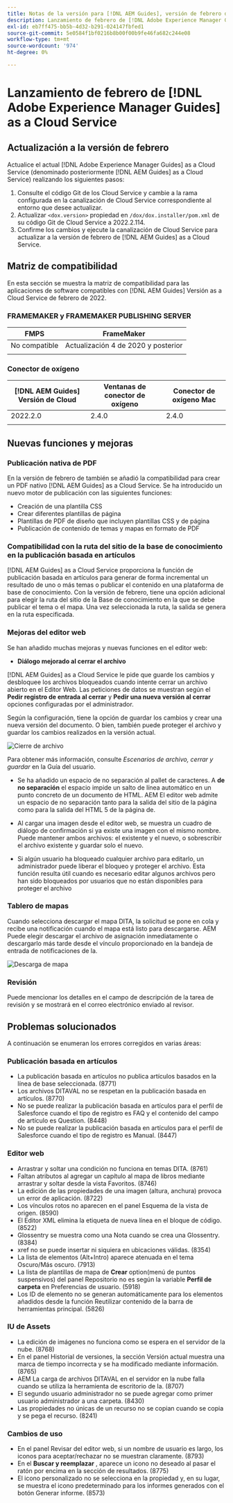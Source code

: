```yaml
---
title: Notas de la versión para [!DNL AEM Guides], versión de febrero de 2022
description: Lanzamiento de febrero de [!DNL Adobe Experience Manager Guides] as a Cloud Service
exl-id: eb7ff475-bb5b-4d32-b291-024147fbfed1
source-git-commit: 5e0584f1bf0216b8b00f00b9fe46fa682c244e08
workflow-type: tm+mt
source-wordcount: '974'
ht-degree: 0%

---
```


# Lanzamiento de febrero de [!DNL Adobe Experience Manager Guides] as a Cloud Service

## Actualización a la versión de febrero

Actualice el actual [!DNL Adobe Experience Manager Guides] as a Cloud Service (denominado posteriormente [!DNL AEM Guides] as a Cloud Service) realizando los siguientes pasos:
1. Consulte el código Git de los Cloud Service y cambie a la rama configurada en la canalización de Cloud Service correspondiente al entorno que desee actualizar.
1. Actualizar `<dox.version>` propiedad en `/dox/dox.installer/pom.xml` de su código Git de Cloud Service a 2022.2.114.
1. Confirme los cambios y ejecute la canalización de Cloud Service para actualizar a la versión de febrero de [!DNL AEM Guides] as a Cloud Service.

## Matriz de compatibilidad

En esta sección se muestra la matriz de compatibilidad para las aplicaciones de software compatibles con [!DNL AEM Guides] Versión as a Cloud Service de febrero de 2022.

### FRAMEMAKER y FRAMEMAKER PUBLISHING SERVER

| FMPS | FrameMaker |
| --- | --- |
| No compatible | Actualización 4 de 2020 y posterior |
| | |


### Conector de oxígeno

| [!DNL AEM Guides] Versión de Cloud | Ventanas de conector de oxígeno | Conector de oxígeno Mac |
| --- | --- | --- |
| 2022.2.0 | 2.4.0 | 2.4.0 |
|  |  |  |


## Nuevas funciones y mejoras

### Publicación nativa de PDF

En la versión de febrero de también se añadió la compatibilidad para crear un PDF nativo [!DNL AEM Guides] as a Cloud Service. Se ha introducido un nuevo motor de publicación con las siguientes funciones:
* Creación de una plantilla CSS
* Crear diferentes plantillas de página
* Plantillas de PDF de diseño que incluyen plantillas CSS y de página
* Publicación de contenido de temas y mapas en formato de PDF

### Compatibilidad con la ruta del sitio de la base de conocimiento en la publicación basada en artículos

[!DNL AEM Guides] as a Cloud Service proporciona la función de publicación basada en artículos para generar de forma incremental un resultado de uno o más temas o publicar el contenido en una plataforma de base de conocimiento. Con la versión de febrero, tiene una opción adicional para elegir la ruta del sitio de la Base de conocimiento en la que se debe publicar el tema o el mapa. Una vez seleccionada la ruta, la salida se genera en la ruta especificada.

### Mejoras del editor web

Se han añadido muchas mejoras y nuevas funciones en el editor web:

* **Diálogo mejorado al cerrar el archivo**

[!DNL AEM Guides] as a Cloud Service le pide que guarde los cambios y desbloquee los archivos bloqueados cuando intente cerrar un archivo abierto en el Editor Web. Las peticiones de datos se muestran según el **Pedir registro de entrada al cerrar** y **Pedir una nueva versión al cerrar** opciones configuradas por el administrador.

Según la configuración, tiene la opción de guardar los cambios y crear una nueva versión del documento. O bien, también puede proteger el archivo y guardar los cambios realizados en la versión actual.

![Cierre de archivo](assets/file-close-save-changes-unlock.png)

Para obtener más información, consulte *Escenarios de archivo, cerrar y guardar* en la Guía del usuario.

* Se ha añadido un espacio de no separación al pallet de caracteres.  A **de no separación** el espacio impide un salto de línea automático en un punto concreto de un documento de HTML. AEM El editor web admite un espacio de no separación tanto para la salida del sitio de la página como para la salida del HTML 5 de la página de.

* Al cargar una imagen desde el editor web, se muestra un cuadro de diálogo de confirmación si ya existe una imagen con el mismo nombre. Puede mantener ambos archivos: el existente y el nuevo, o sobrescribir el archivo existente y guardar solo el nuevo.

* Si algún usuario ha bloqueado cualquier archivo para editarlo, un administrador puede liberar el bloqueo y proteger el archivo. Esta función resulta útil cuando es necesario editar algunos archivos pero han sido bloqueados por usuarios que no están disponibles para proteger el archivo

### Tablero de mapas

Cuando selecciona descargar el mapa DITA, la solicitud se pone en cola y recibe una notificación cuando el mapa está listo para descargarse. AEM Puede elegir descargar el archivo de asignación inmediatamente o descargarlo más tarde desde el vínculo proporcionado en la bandeja de entrada de notificaciones de la.

![Descarga de mapa](assets/download-map-prompt.png)

### Revisión

Puede mencionar los detalles en el campo de descripción de la tarea de revisión y se mostrará en el correo electrónico enviado al revisor.

## Problemas solucionados

A continuación se enumeran los errores corregidos en varias áreas:

### Publicación basada en artículos

* La publicación basada en artículos no publica artículos basados en la línea de base seleccionada. (8771)
* Los archivos DITAVAL no se respetan en la publicación basada en artículos. (8770)
* No se puede realizar la publicación basada en artículos para el perfil de Salesforce cuando el tipo de registro es FAQ y el contenido del campo de artículo es Question. (8448)
* No se puede realizar la publicación basada en artículos para el perfil de Salesforce cuando el tipo de registro es Manual. (8447)

### Editor web

* Arrastrar y soltar una condición no funciona en temas DITA. (8761)
* Faltan atributos al agregar un capítulo al mapa de libros mediante arrastrar y soltar desde la vista Favoritos. (8746)
* La edición de las propiedades de una imagen (altura, anchura) provoca un error de aplicación. (8722)
* Los vínculos rotos no aparecen en el panel Esquema de la vista de origen. (8590)
* El Editor XML elimina la etiqueta de nueva línea en el bloque de código. (8522)
* Glossentry se muestra como una Nota cuando se crea una Glossentry. (8384)
* xref no se puede insertar ni siquiera en ubicaciones válidas. (8354)
* La lista de elementos (Alt+Intro) aparece atenuada en el tema Oscuro/Más oscuro. (7913)
* La lista de plantillas de mapa de **Crear** option(menú de puntos suspensivos) del panel Repositorio no es según la variable **Perfil de carpeta** en Preferencias de usuario. (5918)
* Los ID de elemento no se generan automáticamente para los elementos añadidos desde la función Reutilizar contenido de la barra de herramientas principal. (5826)

### IU de Assets

* La edición de imágenes no funciona como se espera en el servidor de la nube. (8768)
* En el panel Historial de versiones, la sección Versión actual muestra una marca de tiempo incorrecta y se ha modificado mediante información. (8765)
* AEM La carga de archivos DITAVAL en el servidor en la nube falla cuando se utiliza la herramienta de escritorio de la. (8707)
* El segundo usuario administrador no se puede agregar como primer usuario administrador a una carpeta. (8430)
* Las propiedades no únicas de un recurso no se copian cuando se copia y se pega el recurso. (8241)

### Cambios de uso

* En el panel Revisar del editor web, si un nombre de usuario es largo, los iconos para aceptar/rechazar no se muestran claramente. (8793)
* En el **Buscar y reemplazar** , aparece un icono no deseado al pasar el ratón por encima en la sección de resultados. (8775)
* El icono personalizado no se selecciona en la propiedad y, en su lugar, se muestra el icono predeterminado para los informes generados con el botón Generar informe. (8573)
